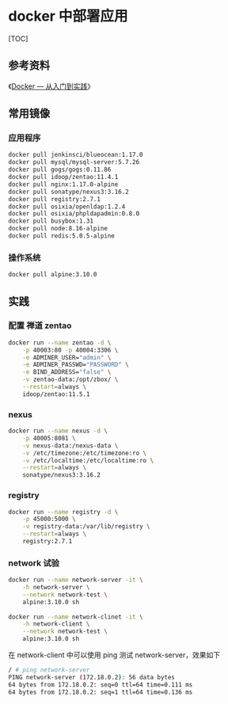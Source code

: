 # docker 中部署应用

[TOC]

## 参考资料

《[Docker — 从入门到实践](https://yeasy.gitbooks.io/docker_practice/content/ )》


## 常用镜像

### 应用程序

```sh
docker pull jenkinsci/blueocean:1.17.0
docker pull mysql/mysql-server:5.7.26
docker pull gogs/gogs:0.11.86
docker pull idoop/zentao:11.4.1
docker pull nginx:1.17.0-alpine
docker pull sonatype/nexus3:3.16.2
docker pull registry:2.7.1
docker pull osixia/openldap:1.2.4
docker pull osixia/phpldapadmin:0.8.0
docker pull busybox:1.31
docker pull node:8.16-alpine
docker pull redis:5.0.5-alpine
```

### 操作系统

```sh
docker pull alpine:3.10.0
```

## 实践

### 配置 禅道 zentao

```sh
docker run --name zentao -d \
    -p 40003:80 -p 40004:3306 \
    -e ADMINER_USER="admin" \
    -e ADMINER_PASSWD="PASSWORD" \
    -e BIND_ADDRESS="false" \
    -v zentao-data:/opt/zbox/ \
    --restart=always \
    idoop/zentao:11.5.1
```

### nexus

```sh
docker run --name nexus -d \
    -p 40005:8081 \
    -v nexus-data:/nexus-data \
    -v /etc/timezone:/etc/timezone:ro \
    -v /etc/localtime:/etc/localtime:ro \
    --restart=always \
    sonatype/nexus3:3.16.2
```

### registry

```sh
docker run --name registry -d \
    -p 45000:5000 \
    -v registry-data:/var/lib/registry \
    --restart=always \
    registry:2.7.1
```

### network 试验

```sh
docker run --name network-server -it \
	-h network-server \
	--network network-test \
	alpine:3.10.0 sh
	
docker run --name network-clinet -it \
	-h network-client \
	--network network-test \
	alpine:3.10.0 sh
```

在 network-client 中可以使用 ping 测试 network-server，效果如下

```sh
/ # ping network-server
PING network-server (172.18.0.2): 56 data bytes
64 bytes from 172.18.0.2: seq=0 ttl=64 time=0.111 ms
64 bytes from 172.18.0.2: seq=1 ttl=64 time=0.136 ms
```

